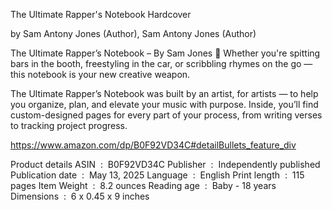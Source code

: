 The Ultimate Rapper's Notebook Hardcover

by Sam Antony Jones (Author), Sam Antony Jones (Author)

The Ultimate Rapper’s Notebook – By Sam Jones 🎤
Whether you're spitting bars in the booth, freestyling in the car, or scribbling rhymes on the go — this notebook is your new creative weapon.

The Ultimate Rapper’s Notebook was built by an artist, for artists — to help you organize, plan, and elevate your music with purpose. Inside, you’ll find custom-designed pages for every part of your process, from writing verses to tracking project progress.

https://www.amazon.com/dp/B0F92VD34C#detailBullets_feature_div

Product details
ASIN ‏ : ‎ B0F92VD34C
Publisher ‏ : ‎ Independently published
Publication date ‏ : ‎ May 13, 2025
Language ‏ : ‎ English
Print length ‏ : ‎ 115 pages
Item Weight ‏ : ‎ 8.2 ounces
Reading age ‏ : ‎ Baby - 18 years
Dimensions ‏ : ‎ 6 x 0.45 x 9 inches